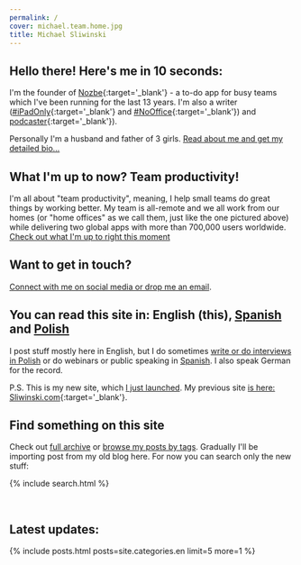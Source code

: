 ```yaml
---
permalink: /
cover: michael.team.home.jpg
title: Michael Sliwinski
---
```


## Hello there! Here's me in 10 seconds:

I'm the founder of [Nozbe](https://nozbe.com/){:target='_blank'} - a to-do app for busy teams which I've been running for the last 13 years. I'm also a writer ([#iPadOnly](https://iPadOnly.com){:target='_blank'} and [#NoOffice](https://NoOffice.org){:target='_blank'}) and [podcaster](https://thepodcast.fm){:target='_blank'}).

Personally I'm a husband and father of 3 girls. [Read about me and get my detailed bio...](/about/)

## What I'm up to now? Team productivity!

I'm all about "team productivity", meaning, I help small teams do great things by working better. My team is all-remote and we all work from our homes (or "home offices" as we call them, just like the one pictured above) while delivering two global apps with more than 700,000 users worldwide. [Check out what I'm up to right this moment](/now)

## Want to get in touch?

[Connect with me on social media or drop me an email](/contact).

## You can read this site in: English (this), [Spanish](/es/) and [Polish](/pl/)

I post stuff mostly here in English, but I do sometimes [write or do interviews in Polish](/pl) or do webinars or public speaking in [Spanish](/es). I also speak German for the record.

P.S. This is my new site, which [I just launched](/team). My previous site [is here: Sliwinski.com](https://sliwinski.com){:target='_blank'}.

## Find something on this site

Check out [full archive](/archive/) or [browse my posts by tags](/tag/). Gradually I'll be importing post from my old blog here. For now you can search only the new stuff:

{% include search.html %}

<br>

## Latest updates:

{% include posts.html posts=site.categories.en limit=5 more=1 %}